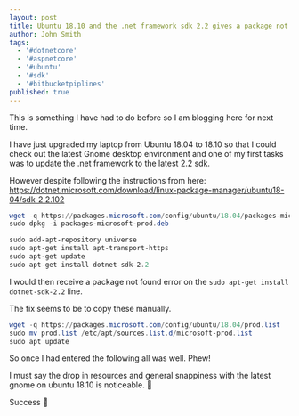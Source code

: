 ```yaml
---
layout: post
title: Ubuntu 18.10 and the .net framework sdk 2.2 gives a package not found error
author: John Smith
tags:
  - '#dotnetcore'
  - '#aspnetcore'
  - '#ubuntu'
  - '#sdk'
  - '#bitbucketpiplines'
published: true
---
```


This is something I have had to do before so I am blogging here for next time.

I have just upgraded my laptop from Ubuntu 18.04 to 18.10 so that I could check out the latest Gnome desktop environment and one of my first tasks was to update the .net framework to the latest 2.2 sdk.

However despite following the instructions from here: <https://dotnet.microsoft.com/download/linux-package-manager/ubuntu18-04/sdk-2.2.102>

```powershell
wget -q https://packages.microsoft.com/config/ubuntu/18.04/packages-microsoft-prod.deb
sudo dpkg -i packages-microsoft-prod.deb

sudo add-apt-repository universe
sudo apt-get install apt-transport-https
sudo apt-get update
sudo apt-get install dotnet-sdk-2.2
```

I would then receive a package not found error on the ```sudo apt-get install dotnet-sdk-2.2``` line.

The fix seems to be to copy these manually.

```powershell
wget -q https://packages.microsoft.com/config/ubuntu/18.04/prod.list
sudo mv prod.list /etc/apt/sources.list.d/microsoft-prod.list
sudo apt update
```

So once I had entered the following all was well. Phew!

I must say the drop in resources and general snappiness with the latest gnome on ubuntu 18.10 is noticeable.  🙌

Success 🎉
